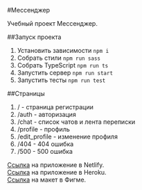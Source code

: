 #Мессенджер

Учебный проект Мессенджер.

##Запуск проекта

1. Установить зависимости `npm i`
2. Собрать стили `npm run sass`
3. Собрать TypeScript `npm run ts`
4. Запустить сервер `npm run start`
5. Запустить тесты `npm run test`

##Страницы

1. / - страница регистрации
2. /auth - авторизация
3. /chat - список чатов и лента переписки
4. /profile - профиль
5. /edit_profile - изменение профиля
6. /404 - 404 ошибка
7. /500 - 500 ошибка

[Ссылка](https://peaceful-hodgkin-c33196.netlify.app/) на приложение в Netlify.  
[Ссылка](https://biryuza.herokuapp.com/) на приложение в Heroku.  
[Ссылка](https://www.figma.com/file/hObqNtfawSoaepH31ebwXC/Chat-Biryuza?node-id=0%3A1) на макет в
Фигме.
